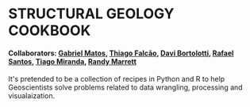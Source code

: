 # STRUCTURAL GEOLOGY COOKBOOK

#### Collaborators: [Gabriel Matos](https://github.com/gcmatos), [Thiago Falcão](https://github.com/thiago85falcao), [Davi Bortolotti](https://github.com/davibortolotti), [Rafael Santos](https://github.com/rafaelfvcs), [Tiago Miranda](https://github.com/tiagomgeo), [Randy Marrett](https://github.com/marrett)

It's pretended to be a collection of recipes in Python and R to help Geoscientists solve problems related to data wrangling, processing and visualaization.
